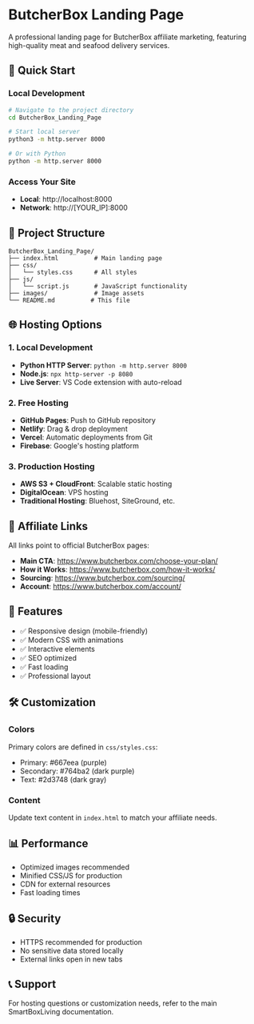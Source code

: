 # ButcherBox Landing Page

A professional landing page for ButcherBox affiliate marketing, featuring high-quality meat and seafood delivery services.

## 🚀 Quick Start

### Local Development
```bash
# Navigate to the project directory
cd ButcherBox_Landing_Page

# Start local server
python3 -m http.server 8000

# Or with Python
python -m http.server 8000
```

### Access Your Site
- **Local**: http://localhost:8000
- **Network**: http://[YOUR_IP]:8000

## 📁 Project Structure
```
ButcherBox_Landing_Page/
├── index.html          # Main landing page
├── css/
│   └── styles.css      # All styles
├── js/
│   └── script.js       # JavaScript functionality
├── images/             # Image assets
└── README.md          # This file
```

## 🌐 Hosting Options

### 1. Local Development
- **Python HTTP Server**: `python -m http.server 8000`
- **Node.js**: `npx http-server -p 8080`
- **Live Server**: VS Code extension with auto-reload

### 2. Free Hosting
- **GitHub Pages**: Push to GitHub repository
- **Netlify**: Drag & drop deployment
- **Vercel**: Automatic deployments from Git
- **Firebase**: Google's hosting platform

### 3. Production Hosting
- **AWS S3 + CloudFront**: Scalable static hosting
- **DigitalOcean**: VPS hosting
- **Traditional Hosting**: Bluehost, SiteGround, etc.

## 🔗 Affiliate Links

All links point to official ButcherBox pages:
- **Main CTA**: https://www.butcherbox.com/choose-your-plan/
- **How it Works**: https://www.butcherbox.com/how-it-works/
- **Sourcing**: https://www.butcherbox.com/sourcing/
- **Account**: https://www.butcherbox.com/account/

## 📱 Features

- ✅ Responsive design (mobile-friendly)
- ✅ Modern CSS with animations
- ✅ Interactive elements
- ✅ SEO optimized
- ✅ Fast loading
- ✅ Professional layout

## 🛠️ Customization

### Colors
Primary colors are defined in `css/styles.css`:
- Primary: #667eea (purple)
- Secondary: #764ba2 (dark purple)
- Text: #2d3748 (dark gray)

### Content
Update text content in `index.html` to match your affiliate needs.

## 📊 Performance

- Optimized images recommended
- Minified CSS/JS for production
- CDN for external resources
- Fast loading times

## 🔒 Security

- HTTPS recommended for production
- No sensitive data stored locally
- External links open in new tabs

## 📞 Support

For hosting questions or customization needs, refer to the main SmartBoxLiving documentation.
